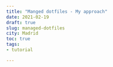 ```yaml
---
title: "Manged dotfiles - My approach"
date: 2021-02-19
draft: true
slug: managed-dotfiles
city: Madrid
toc: true
tags:
- tutorial

---
```


